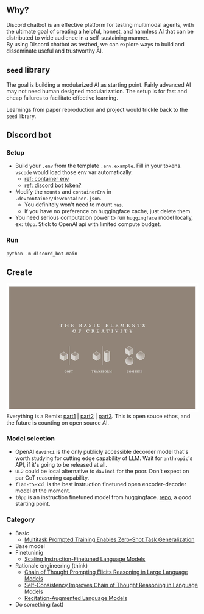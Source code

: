 ## Why?
Discord chatbot is an effective platform for testing multimodal agents, with the ultimate goal of creating a helpful, honest, and harmless AI that can be distributed to wide audience in a self-sustaining manner.  
By using Discord chatbot as testbed, we can explore ways to build and disseminate useful and trustworthy AI.

## `seed` library
The goal is building a modularized AI as starting point. Fairly advanced AI may not need human designed modularization. The setup is for fast and cheap failures to facilitate effective learning. 

Learnings from paper reproduction and project would trickle back to the `seed` library.

## Discord bot
### Setup
- Build your `.env` from the template `.env.example`. Fill in your tokens. `vscode` would load those env var automatically.
  - [ref: container env](https://code.visualstudio.com/remote/advancedcontainers/environment-variables#_option-2-use-an-env-file)
  - [ref: discord bot token?](https://github.com/openai/gpt-discord-bot#setup)
- Modify the `mounts` and `containerEnv` in `.devcontainer/devcontainer.json`. 
  - You definitely won't need to mount `nas`. 
  - If you have no preference on huggingface cache, just delete them. 
- You need serious computation power to run `huggingface` model locally, ex: `t0pp`. Stick to OpenAI api with limited compute budget. 

### Run
```shell
python -m discord_bot.main
```

## Create
![](asset/copy_transform_combined.jpeg)
Everything is a Remix: [part1](https://www.youtube.com/watch?v=MZ2GuvUWaP8) | [part2](https://www.youtube.com/watch?v=HhMar_eYnNY) | [part3](https://www.youtube.com/watch?v=dwxtW1Aio68). This is open souce ethos, and the future is counting on open source AI.  

### Model selection
- OpenAI `davinci` is the only publicly accessible decorder model that's worth studying for cutting edge capability of LLM. Wait for `anthropic`'s API, if it's going to be released at all. 
- `UL2` could be local alternative to `davinci` for the poor. Don't expect on par CoT reasoning capability.
- `flan-t5-xxl` is the best instruction finetuned open encoder-decoder model at the moment. 
- `t0pp` is an instruction finetuned model from huggingface. [repo](https://github.com/bigscience-workshop/t-zero), a good starting point. 

### Category
- Basic
  - [Multitask Prompted Training Enables Zero-Shot Task Generalization](paper/sanhMultitaskPromptedTraining2022a/)
- Base model
- Finetuninig
  - [Scaling Instruction-Finetuned Language Models](paper/chungScalingInstructionFinetunedLanguage2022)
- Rationale engineering (think)
  - [Chain of Thought Prompting Elicits Reasoning in Large Language Models](paper/weiChainThoughtPrompting2022/)
  - [Self-Consistency Improves Chain of Thought Reasoning in Language Models](paper/wangSelfConsistencyImprovesChain2022a)
  - [Recitation-Augmented Language Models](paper/sunRecitationAugmentedLanguageModels2022a)
- Do something (act)
